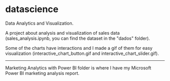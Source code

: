 # datascience

Data Analytics and Visualization.

A project about analysis and visualization of sales data (sales_analysis.ipynb, you can find the dataset in the "dados" folder).

Some of the charts have interactions and I made a gif of them for easy visualization (interactive_chart_button.gif and interactive_chart_slider.gif).

---------------------------------------------------------------------------
Marketing Analytics with Power BI folder is where I have my Microsoft Power BI marketing analysis report.
